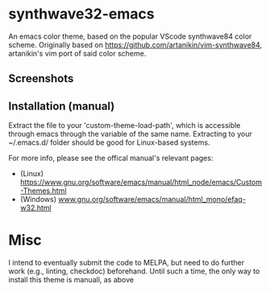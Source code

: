 # synthwave32-emacs

An emacs color theme, based on the popular VScode synthwave84 color scheme. Originally based on <https://github.com/artanikin/vim-synthwave84>, artanikin's vim port of said color scheme.

## Screenshots

## Installation (manual)
Extract the file to your 'custom-theme-load-path', which is accessible through emacs through the variable of the same name.
Extracting to your ~/.emacs.d/ folder should be good for Linux-based systems.

For more info, please see the offical manual's relevant pages:
* (Linux) https://www.gnu.org/software/emacs/manual/html_node/emacs/Custom-Themes.html
* (Windows) www.gnu.org/software/emacs/manual/html_mono/efaq-w32.html

# Misc
I intend to eventually submit the code to MELPA, but need to do further work (e.g., linting, checkdoc) beforehand.
Until such a time, the only way to install this theme is manuall, as above
